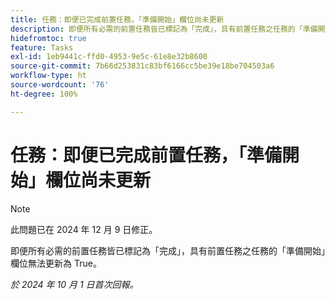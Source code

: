 ```yaml
---
title: 任務：即便已完成前置任務，「準備開始」欄位尚未更新
description: 即便所有必需的前置任務皆已標記為「完成」，具有前置任務之任務的「準備開始」欄位無法更新為 True。
hidefromtoc: true
feature: Tasks
exl-id: 1eb9441c-ffd0-4953-9e5c-61e8e32b8600
source-git-commit: 7b66d253831c83bf6166cc5be39e18be704503a6
workflow-type: ht
source-wordcount: '76'
ht-degree: 100%

---
```


# 任務：即便已完成前置任務，「準備開始」欄位尚未更新

>[!NOTE]
>
>此問題已在 2024 年 12 月 9 日修正。

即便所有必需的前置任務皆已標記為「完成」，具有前置任務之任務的「準備開始」欄位無法更新為 True。

_於 2024 年 10 月 1 日首次回報。_
